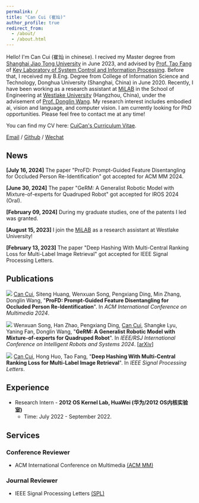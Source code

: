 ```yaml
---
permalink: /
title: "Can Cui (崔灿)"
author_profile: true
redirect_from: 
  - /about/
  - /about.html
---
```


Hello! I'm Can Cui (崔灿 in chinese). I recived my Master degree from [Shanghai Jiao Tong University](https://en.sjtu.edu.cn/) in June 2023, and advised by [Prof. Tao Fang](https://automation.sjtu.edu.cn/FANGTao) of [Key Laboratory of System Control and Information Processing](http://www.scip.sjtu.edu.cn/). Before that, I received my B.Eng. Degree from College of Information Science and Technology, Donghua University (Shanghai, China) in June 2020. Recently, I have been working as a research assistant at [MiLAB](https://milab.westlake.edu.cn/) in the School of Engineering at [Westlake University](https://en.westlake.edu.cn/) (Hangzhou, China), under the advisement of [Prof. Donglin Wang](https://www.westlake.edu.cn/faculty/donglin-wang.html). My research interest includes embodied ai, vision and language, and computer vision. I am currently looking for PhD opportunities. Please feel free to contact me at any time!


You can find my CV here: [CuiCan's Curriculum Vitae](../assets/Curriculum_Vitae.pdf).

[Email](mailto:cuican@westlake.edu.cn) / [Github](https://github.com/Cuixxx) / [Wechat](../images/wechat.jpg)

<h2 id='news'>News</h2>

**[July 16, 2024]** The paper "ProFD: Prompt-Guided Feature Disentangling for Occluded Person Re-Identification" got accepted for ACM MM 2024.

**[June 30, 2024]** The paper "GeRM: A Generalist Robotic Model with Mixture-of-experts for Quadruped Robot"  got accepted for IROS 2024 (Oral).

**[February 09, 2024]** During my graduate studies, one of the patents I led was granted.

**[August 15, 2023]** I join the [MiLAB](https://milab.westlake.edu.cn/) as a research assistant at Westlake University!

**[February 13, 2023]** The paper "Deep Hashing With Multi-Central Ranking Loss for Multi-Label Image Retrieval"  got accepted for IEEE Signal Processing Letters.



<h2 id='publications'>Publications</h2>

<img src="https://img.shields.io/badge/ACM MM-2024-blue?style=flat-square">  <u>Can Cui</u>, Siteng Huang, Wenxuan Song, Pengxiang Ding, Min Zhang, Donglin Wang, &quot;**ProFD: Prompt-Guided Feature Disentangling for Occluded Person Re-Identification**&quot;. In *ACM International Conference on Multimedia  2024*.

<img src="https://img.shields.io/badge/IROS-2024-blue?style=flat-square"> Wenxuan Song, Han Zhao, Pengxiang Ding, <u>Can Cui</u>, Shangke Lyu, Yaning Fan, Donglin Wang, &quot;**GeRM: A Generalist Robotic Model with Mixture-of-experts for Quadruped Robot**&quot;. In *IEEE/RSJ International Conference on Intelligent Robots and Systems 2024*. <!-- oral --> [[arXiv](https://arxiv.org/pdf/2403.13358)]

<img src="https://img.shields.io/badge/SPL?style=flat-square">  <u>Can Cui</u>, Hong Huo, Tao Fang, &quot;**Deep Hashing With Multi-Central Ranking Loss for Multi-Label Image Retrieval**&quot;. In *IEEE Signal Processing Letters*.

<h2 id='experience'>Experience</h2>

* Research Intern - **2012 OS Kernel Lab, HuaWei (华为/2012 OS内核实验室)**
  * Time: July 2022 - September 2022.

<h2 id='services'>Services</h2>

### Conference Reviewer

* ACM International Conference on Multimedia [(ACM MM)](https://2024.acmmm.org/)

### Journal Reviewer

* IEEE Signal Processing Letters [(SPL)](https://ieeexplore.ieee.org/xpl/mostRecentIssue.jsp?punumber=97)

